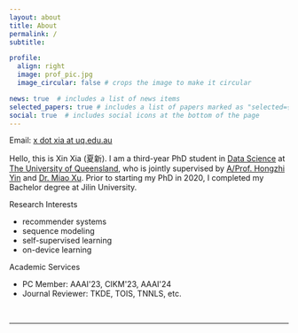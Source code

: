 ```yaml
---
layout: about
title: About
permalink: /
subtitle:

profile:
  align: right
  image: prof_pic.jpg
  image_circular: false # crops the image to make it circular

news: true  # includes a list of news items
selected_papers: true # includes a list of papers marked as "selected={true}"
social: true  # includes social icons at the bottom of the page
---
```

Email: <a href="mailto:jl.yu@uq.edu.au">x dot xia at uq.edu.au</a> 

Hello, this is Xin Xia (夏新). I am a third-year PhD student in [Data Science](https://itee.uq.edu.au/data-science) at [The University of Queensland](https://www.uq.edu.au/), who is jointly supervised by [A/Prof. Hongzhi Yin](https://sites.google.com/view/hongzhi-yin/home) and [Dr. Miao Xu](https://researchers.uq.edu.au/researcher/26509). Prior to starting my PhD in 2020, I completed my Bachelor degree at Jilin University. 

Research Interests
+ recommender systems
+ sequence modeling
+ self-supervised learning
+ on-device learning

Academic Services
+ PC Member: AAAI'23, CIKM'23, AAAI'24
+ Journal Reviewer: TKDE, TOIS, TNNLS, etc.

<br>
<hr>
